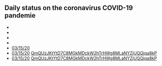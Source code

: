 ## Daily status on the coronavirus COVID-19 pandemie

- [03/14/20]: [QmbAgqTQ2JYzftULxQ18TYsZVbtaK6jUScheSNpujBmz3h](https://cloudflare-ipfs.comipfs/QmbAgqTQ2JYzftULxQ18TYsZVbtaK6jUScheSNpujBmz3h)
- [03/14/20]: [QmapJ2VdN8ogzoRDxFzaqWh6Rz67GSbzk88ESnx7XZenur](https://cloudflare-ipfs.comipfs/QmapJ2VdN8ogzoRDxFzaqWh6Rz67GSbzk88ESnx7XZenur)
- [03/15/20]: [QmdKU4VoUgMvZmXQ9eMzMnQqVwSWCNZdEevqz3nk2g6BvT](https://cloudflare-ipfs.comipfs/QmdKU4VoUgMvZmXQ9eMzMnQqVwSWCNZdEevqz3nk2g6BvT)
- [03/15/20]: [QmcUD9yS6cChyMEWyN3CvxWCYEGWgpX5EnjhBfxtUp1gCc](https://cloudflare-ipfs.comipfs/QmcUD9yS6cChyMEWyN3CvxWCYEGWgpX5EnjhBfxtUp1gCc)
- [03/15/20](https://cloudflare-ipfs.comipfs/QmQUzJKtYtD7C8MGkMDckW2hTrHWg8MLaNYZjUQQjqa8kP)
- [03/15/20] [QmQUzJKtYtD7C8MGkMDckW2hTrHWg8MLaNYZjUQQjqa8kP](https://cloudflare-ipfs.comipfs/QmQUzJKtYtD7C8MGkMDckW2hTrHWg8MLaNYZjUQQjqa8kP)
- [03/15/20] [QmQUzJKtYtD7C8MGkMDckW2hTrHWg8MLaNYZjUQQjqa8kP](https://cloudflare-ipfs.comipfs/QmQUzJKtYtD7C8MGkMDckW2hTrHWg8MLaNYZjUQQjqa8kP)

